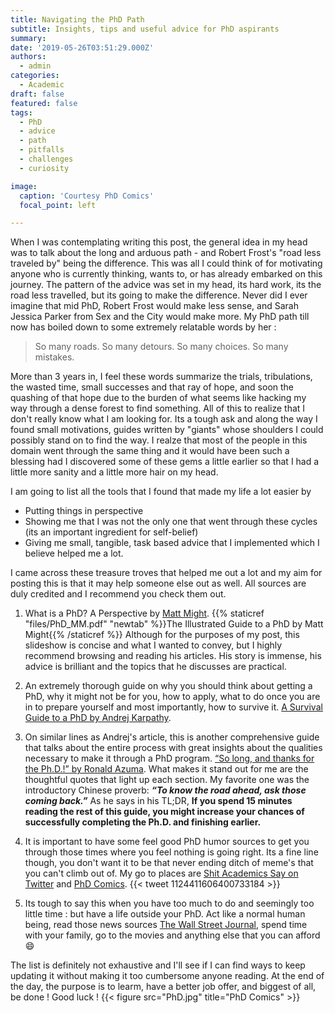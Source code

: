 ```yaml
---
title: Navigating the PhD Path
subtitle: Insights, tips and useful advice for PhD aspirants
summary: 
date: '2019-05-26T03:51:29.000Z'
authors:
  - admin
categories:
  - Academic
draft: false 
featured: false
tags:
  - PhD
  - advice
  - path
  - pitfalls
  - challenges
  - curiosity

image:
  caption: 'Courtesy PhD Comics'
  focal_point: left

---
```



When I was contemplating writing this post, the general idea in my head was to talk about the long and arduous path - and Robert Frost's "road less traveled by" being the difference. This was all I could think of for motivating anyone who is currently thinking, wants to, or has already embarked on this journey. The pattern of the advice was set in my head, its hard work, its the road less travelled, but its going to make the difference. Never did I ever imagine that mid PhD, Robert Frost would make less sense, and Sarah Jessica Parker from Sex and the City would make more. My PhD path till now has boiled down to some extremely relatable words by her :  

> So many roads. So many detours. So many choices. So many mistakes.    

More than 3 years in, I feel these words summarize the trials, tribulations, the wasted time,  small successes and that ray of hope, and soon the quashing of that hope due to the burden of what seems like hacking my way through a dense forest to find something. All of this to realize that I don't really know what I am looking for. Its a tough ask and along the way I found small motivations, guides written by "giants" whose shoulders I could possibly stand on to find the way. I realze that most of the people in this domain went through the same thing and it would have been such a blessing had I discovered some of these gems a little earlier so that I had a little more sanity and a little more hair on my head. 

I am going to list all the tools that I found that made my life a lot easier by 

* Putting things in perspective
* Showing me that I was not the only one that went through these cycles (its an important ingredient for self-belief)
* Giving me small, tangible, task based advice that I implemented which I believe helped me a lot.

I came across these treasure troves that helped me out a lot and my aim for posting this is that it may help someone else out as well. All sources are duly credited and I recommend you check them out.

1. What is a PhD? A Perspective by [Matt Might](http://matt.might.net/articles/). {{% staticref "files/PhD_MM.pdf" "newtab" %}}The Illustrated Guide to a PhD by Matt Might{{% /staticref %}}
Although for the purposes of my post, this slideshow is concise and what I wanted to convey, but I highly recommend browsing and reading his articles. His story is immense, his advice is brilliant and the topics that he discusses are practical. 

2. An extremely thorough guide on why you should think about getting a PhD, why it might not be for you, how to apply, what to do once you are in to prepare yourself and most importantly, how to survive it. [A Survival Guide to a PhD by Andrej Karpathy](http://karpathy.github.io/2016/09/07/phd/#disqus_thread). 

3. On similar lines as Andrej's article, this is another comprehensive guide that talks about the entire process with great insights about the qualities necessary to make it through a PhD program. [“So long, and thanks for the Ph.D.!” by Ronald Azuma](https://www.cs.unc.edu/~azuma/hitch4.html). What makes it stand out for me are the thoughtful quotes that light up each section. My favorite one was the introductory Chinese proverb:
**_“To know the road ahead, ask those coming back.”_** As he says in his TL;DR, 
**If you spend 15 minutes reading the rest of this guide, you might increase your chances of successfully completing the Ph.D. and finishing earlier.** 

4. It is important to have some feel good PhD humor sources to get you through those times where you feel nothing is going right. Its a fine line though, you don't want it to be that never ending ditch of meme's that you can't climb out of. My go to places are [Shit Academics Say on Twitter](https://twitter.com/academicssay?lang=en) and [PhD Comics](https://www.instagram.com/phd_comics/). {{< tweet 1124411606400733184 >}}

5. Its tough to say this when you have too much to do and seemingly too little time : but have a life outside your PhD. Act like a normal human being, read those news sources [The Wall Street Journal](www.wsj.com), spend time with your family, go to the movies and anything else that you can afford :smile:

The list is definitely not exhaustive and I'll see if I can find ways to keep updating it without making it too cumbersome anyone reading. At the end of the day, the purpose is to learm, have a better job offer, and biggest of all, be done ! Good luck !
{{< figure src="PhD.jpg" title="PhD Comics" >}}